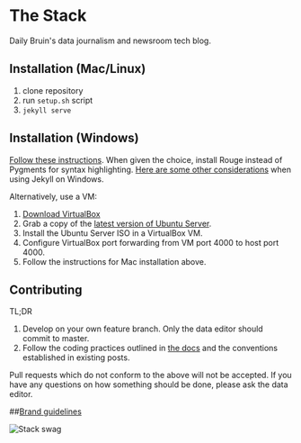 # The Stack

Daily Bruin's data journalism and newsroom tech blog.

## Installation (Mac/Linux)

1. clone repository 
2. run `setup.sh` script
3. `jekyll serve`

## Installation (Windows)

[Follow these instructions](http://jekyll-windows.juthilo.com).
When given the choice, install Rouge instead of Pygments for syntax highlighting.
[Here are some other considerations](http://jekyllrb.com/docs/windows/) when
using Jekyll on Windows.

Alternatively, use a VM:

1. [Download VirtualBox](https://www.virtualbox.org)
2. Grab a copy of the [latest version of Ubuntu Server](http://www.ubuntu.com/download).
3. Install the Ubuntu Server ISO in a VirtualBox VM.
4. Configure VirtualBox port forwarding from VM port 4000 to host port 4000.
5. Follow the instructions for Mac installation above.

## Contributing

TL;DR

1. Develop on your own feature branch. Only the data editor should commit to master.
2. Follow the coding practices outlined in [the docs](https://github.com/daily-bruin/the-stack/tree/master/docs) and the conventions established in existing posts.

Pull requests which do not conform to the above will not be accepted. If you have any questions on how something should be done, please ask the data editor.

##[Brand guidelines](https://github.com/daily-bruin/brand/tree/master/stack)

![Stack swag](http://i.imgur.com/L5kgSYu.png)

